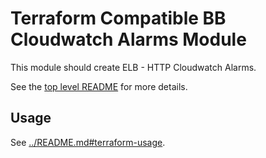 # Terraform Compatible BB Cloudwatch Alarms Module

This module should create ELB - HTTP Cloudwatch Alarms.

See the [top level README](../README.md) for more details.

## Usage

See [../README.md#terraform-usage](../README.md#terraform-usage).
